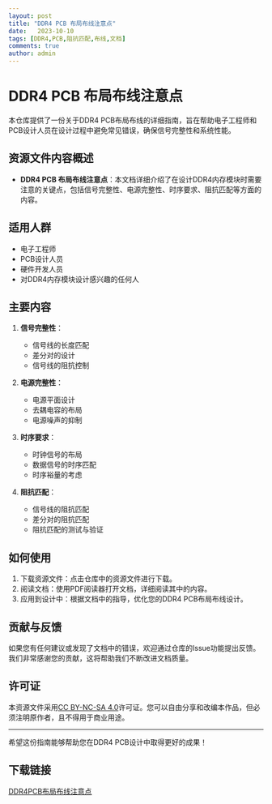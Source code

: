 ```yaml
---
layout: post
title: "DDR4 PCB 布局布线注意点"
date:   2023-10-10
tags: [DDR4,PCB,阻抗匹配,布线,文档]
comments: true
author: admin
---
```

# DDR4 PCB 布局布线注意点

本仓库提供了一份关于DDR4 PCB布局布线的详细指南，旨在帮助电子工程师和PCB设计人员在设计过程中避免常见错误，确保信号完整性和系统性能。

## 资源文件内容概述

- **DDR4 PCB 布局布线注意点**：本文档详细介绍了在设计DDR4内存模块时需要注意的关键点，包括信号完整性、电源完整性、时序要求、阻抗匹配等方面的内容。

## 适用人群

- 电子工程师
- PCB设计人员
- 硬件开发人员
- 对DDR4内存模块设计感兴趣的任何人

## 主要内容

1. **信号完整性**：
   - 信号线的长度匹配
   - 差分对的设计
   - 信号线的阻抗控制

2. **电源完整性**：
   - 电源平面设计
   - 去耦电容的布局
   - 电源噪声的抑制

3. **时序要求**：
   - 时钟信号的布局
   - 数据信号的时序匹配
   - 时序裕量的考虑

4. **阻抗匹配**：
   - 信号线的阻抗匹配
   - 差分对的阻抗匹配
   - 阻抗匹配的测试与验证

## 如何使用

1. 下载资源文件：点击仓库中的资源文件进行下载。
2. 阅读文档：使用PDF阅读器打开文档，详细阅读其中的内容。
3. 应用到设计中：根据文档中的指导，优化您的DDR4 PCB布局布线设计。

## 贡献与反馈

如果您有任何建议或发现了文档中的错误，欢迎通过仓库的Issue功能提出反馈。我们非常感谢您的贡献，这将帮助我们不断改进文档质量。

## 许可证

本资源文件采用[CC BY-NC-SA 4.0](https://creativecommons.org/licenses/by-nc-sa/4.0/)许可证。您可以自由分享和改编本作品，但必须注明原作者，且不得用于商业用途。

---

希望这份指南能够帮助您在DDR4 PCB设计中取得更好的成果！

## 下载链接

[DDR4PCB布局布线注意点](https://pan.quark.cn/s/10a9797ee28e)